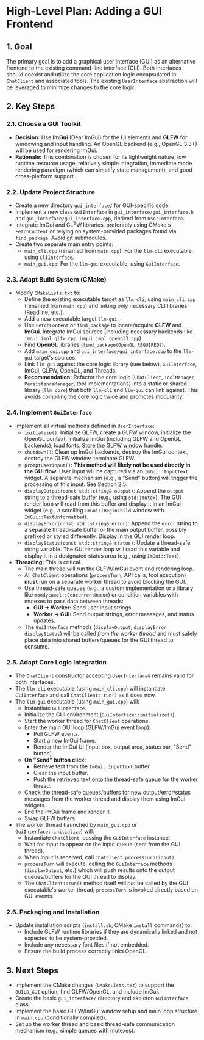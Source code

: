 # High-Level Plan: Adding a GUI Frontend

## 1. Goal

The primary goal is to add a graphical user interface (GUI) as an alternative frontend to the existing command-line interface (CLI). Both interfaces should coexist and utilize the core application logic encapsulated in `ChatClient` and associated tools. The existing `UserInterface` abstraction will be leveraged to minimize changes to the core logic.

## 2. Key Steps

### 2.1. Choose a GUI Toolkit

*   **Decision:** Use **ImGui** (Dear ImGui) for the UI elements and **GLFW** for windowing and input handling. An OpenGL backend (e.g., OpenGL 3.3+) will be used for rendering ImGui.
*   **Rationale:** This combination is chosen for its lightweight nature, low runtime resource usage, relatively simple integration, immediate mode rendering paradigm (which can simplify state management), and good cross-platform support.

### 2.2. Update Project Structure

*   Create a new directory `gui_interface/` for GUI-specific code.
*   Implement a new class `GuiInterface` in `gui_interface/gui_interface.h` and `gui_interface/gui_interface.cpp`, derived from `UserInterface`.
*   Integrate ImGui and GLFW libraries, preferably using CMake's `FetchContent` or relying on system-provided packages found via `find_package`. Avoid git submodules.
*   Create two separate main entry points:
    *   `main_cli.cpp` (renamed from `main.cpp`): For the `llm-cli` executable, using `CliInterface`.
    *   `main_gui.cpp`: For the `llm-gui` executable, using `GuiInterface`.

### 2.3. Adapt Build System (CMake)

*   Modify `CMakeLists.txt` to:
    *   Define the existing executable target as `llm-cli`, using `main_cli.cpp` (renamed from `main.cpp`) and linking only necessary CLI libraries (Readline, etc.).
    *   Add a new executable target `llm-gui`.
    *   Use `FetchContent` or `find_package` to locate/acquire **GLFW** and **ImGui**. Integrate ImGui sources (including necessary backends like `imgui_impl_glfw.cpp`, `imgui_impl_opengl3.cpp`).
    *   Find **OpenGL** libraries (`find_package(OpenGL REQUIRED)`).
    *   Add `main_gui.cpp` and `gui_interface/gui_interface.cpp` to the `llm-gui` target's sources.
    *   Link `llm-gui` against the core logic library (see below), `GuiInterface`, ImGui, GLFW, OpenGL, and Threads.
    *   **Recommendation:** Refactor the core logic (`ChatClient`, `ToolManager`, `PersistenceManager`, tool implementations) into a static or shared library (`llm_core`) that both `llm-cli` and `llm-gui` can link against. This avoids compiling the core logic twice and promotes modularity.

### 2.4. Implement `GuiInterface`

*   Implement all virtual methods defined in `UserInterface`:
    *   `initialize()`: Initialize GLFW, create a GLFW window, initialize the OpenGL context, initialize ImGui (including GLFW and OpenGL backends), load fonts. Store the GLFW window handle.
    *   `shutdown()`: Clean up ImGui backends, destroy the ImGui context, destroy the GLFW window, terminate GLFW.
    *   `promptUserInput()`: **This method will likely not be used directly in the GUI flow.** User input will be captured via an `ImGui::InputText` widget. A separate mechanism (e.g., a "Send" button) will trigger the processing of this input. See Section 2.5.
    *   `displayOutput(const std::string& output)`: Append the `output` string to a thread-safe buffer (e.g., using `std::mutex`). The GUI render loop will read from this buffer and display it in an ImGui widget (e.g., a scrolling `ImGui::BeginChild` window with `ImGui::TextUnformatted`).
    *   `displayError(const std::string& error)`: Append the `error` string to a separate thread-safe buffer or the main output buffer, possibly prefixed or styled differently. Display in the GUI render loop.
    *   `displayStatus(const std::string& status)`: Update a thread-safe string variable. The GUI render loop will read this variable and display it in a designated status area (e.g., using `ImGui::Text`).
*   **Threading:** This is critical.
    *   The main thread will run the GLFW/ImGui event and rendering loop.
    *   All `ChatClient` operations (`processTurn`, API calls, tool execution) **must** run on a separate worker thread to avoid blocking the GUI.
    *   Use thread-safe queues (e.g., a custom implementation or a library like `moodycamel::ConcurrentQueue`) or condition variables with mutexes to pass data between threads:
        *   **GUI -> Worker:** Send user input strings.
        *   **Worker -> GUI:** Send output strings, error messages, and status updates.
    *   The `GuiInterface` methods (`displayOutput`, `displayError`, `displayStatus`) will be called *from the worker thread* and must safely place data into shared buffers/queues for the GUI thread to consume.

### 2.5. Adapt Core Logic Integration

*   The `ChatClient` constructor accepting `UserInterface&` remains valid for both interfaces.
*   The `llm-cli` executable (using `main_cli.cpp`) will instantiate `CliInterface` and call `ChatClient::run()` as it does now.
*   The `llm-gui` executable (using `main_gui.cpp`) will:
    *   Instantiate `GuiInterface`.
    *   Initialize the GUI environment (`GuiInterface::initialize()`).
    *   Start the worker thread for `ChatClient` operations.
    *   Enter the main GUI loop (GLFW/ImGui event loop):
        *   Poll GLFW events.
        *   Start a new ImGui frame.
        *   Render the ImGui UI (input box, output area, status bar, "Send" button).
    *   **On "Send" button click:**
        *   Retrieve text from the `ImGui::InputText` buffer.
        *   Clear the input buffer.
        *   Push the retrieved text onto the thread-safe queue for the worker thread.
    *   Check the thread-safe queues/buffers for new output/error/status messages from the worker thread and display them using ImGui widgets.
    *   End the ImGui frame and render it.
    *   Swap GLFW buffers.
*   The worker thread (launched by `main_gui.cpp` or `GuiInterface::initialize`) will:
    *   Instantiate `ChatClient`, passing the `GuiInterface` instance.
    *   Wait for input to appear on the input queue (sent from the GUI thread).
    *   When input is received, call `chatClient.processTurn(input)`.
    *   `processTurn` will execute, calling the `GuiInterface` methods (`displayOutput`, etc.) which will push results onto the output queues/buffers for the GUI thread to display.
    *   The `ChatClient::run()` method itself will *not* be called by the GUI executable's worker thread; `processTurn` is invoked directly based on GUI events.

### 2.6. Packaging and Installation

*   Update installation scripts (`install.sh`, CMake `install` commands) to:
    *   Include GLFW runtime libraries if they are dynamically linked and not expected to be system-provided.
    *   Include any necessary font files if not embedded.
    *   Ensure the build process correctly links OpenGL.

## 3. Next Steps

*   Implement the CMake changes (`CMakeLists.txt`) to support the `BUILD_GUI` option, find GLFW/OpenGL, and include ImGui.
*   Create the basic `gui_interface/` directory and skeleton `GuiInterface` class.
*   Implement the basic GLFW/ImGui window setup and main loop structure in `main.cpp` (conditionally compiled).
*   Set up the worker thread and basic thread-safe communication mechanism (e.g., simple queues with mutexes).
